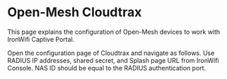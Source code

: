 # Open-Mesh Cloudtrax

This page explains the configuration of Open-Mesh devices to work with IronWifi Captive Portal.

Open the configuration page of Cloudtrax and navigate as follows. Use RADIUS IP addresses, shared secret, and Splash page URL from IronWifi Console. NAS ID should be equal to the RADIUS authentication port.
